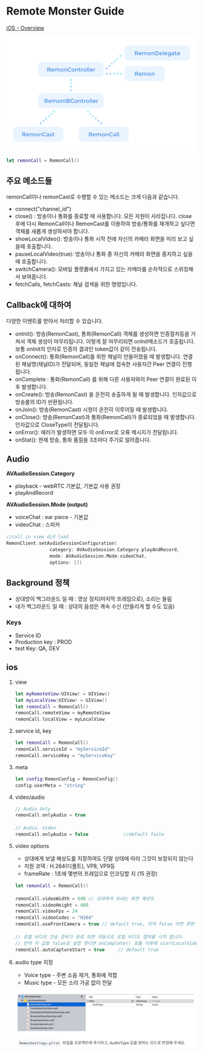 # Remote Monster Guide

[iOS - Overview](https://docs.remotemonster.com/ios/ios-overview)

![Remote%20Monster%20Guide%2008b0768f5406410cb9b6456325fe3111/Untitled.png](Remote%20Monster%20Guide%2008b0768f5406410cb9b6456325fe3111/Untitled.png)

```swift
let remonCall = RemonCall()
```

## 주요 메소드들

remonCall이나 remonCast로 수행할 수 있는 메소드는 크게 다음과 같습니다.

- connect("channel_id")
- close() : 방송이나 통화를 종료할 때 사용합니다. 모든 자원이 사라집니다. close 후에 다시 RemonCall이나 RemonCast를 이용하여 방송/통화를 재개하고 싶다면 객체를 새롭게 생성하셔야 합니다.
- showLocalVideo(): 방송이나 통화 시작 전에 자신의 카메라 화면을 미리 보고 싶을때 호출합니다.
- pauseLocalVideo(true): 방송이나 통화 중 자신의 카메라 화면을 중지하고 싶을 때 호출합니다.
- switchCamera(): 모바일 플랫폼에서 가지고 있는 카메라를 순차적으로 스위칭해서 보여줍니다.
- fetchCalls, fetchCasts: 채널 검색을 위한 명령입니다.

## Callback에 대하여

다양한 이벤트를 받아서 처리할 수 있습니다.

- onInit(): 방송(RemonCast), 통화(RemonCall) 객체를 생성하면 인증절차등을 거쳐서 객체 생성이 마무리됩니다. 이렇게 잘 마무리되면 onInit메소드가 호출됩니다. 보통 onInit의 인자로 인증의 결과인 token값이 같이 전송됩니다.
- onConnect(): 통화(RemonCall)를 위한 채널이 만들어졌을 때 발생합니다. 연결된 채널명(채널ID)가 전달되며, 동일한 채널에 접속한 사용자간 Peer 연결이 진행됩니다.
- onComplete : 통화(RemonCall) 를 위해 다른 사용자와의 Peer 연결이 완료된 이후 발생합니다.
- onCreate(): 방송(RemonCast) 을 온전히 송출하게 될 때 발생합니다. 인자값으로 방송룸의 ID가 반환됩니다.
- onJoin(): 방송(RemonCast) 시청이 온전히 이루어질 때 발생합니다.
- onClose(): 방송(RemonCast)과 통화(RemonCall)가 종료되었을 때 발생합니다. 인자값으로 CloseType이 전달됩니다.
- onError(): 에러가 발생하면 모두 이 onError로 오류 메시지가 전달됩니다.
- onStat(): 현재 방송, 통화 품질을 3초마다 주기로 알려줍니다.

## Audio

**AVAudioSession.Category**

- playback  - webRTC 기본값, 기본값 사용 권장
- playAndRecord

**AVAudioSession.Mode (output)**

- voiceChat : ear piece - 기본값
- videoChat : 스피커

```swift
//call in view did load
RemonClient.setAudioSessionConfiguration(
                category: AVAudioSession.Category.playAndRecord,
                mode: AVAudioSession.Mode.videoChat,
                options: [])
```

## Background 정책

- 상대방이 백그라운드 일 때 : 영상 정지(마지막 프레임으로), 소리는 들림
- 내가 백그라운드 일 때 : 상대의 음성은 계속 수신 (안들리게 할 수도 있음)

### Keys

- Service ID
- Production key : PROD
- test Key: QA, DEV

## ios

1. view

    ```swift
    let myRemoteView:UIView! = UIView()
    let myLocalView:UIView! = UIView()
    let remonCall = RemonCall()
    remonCall.remoteView = myRemoteView
    remonCall.localView = myLocalView
    ```

2. service id, key

    ```swift
    let remonCall = RemonCall()
    remonCall.serviceId = "myServiceId"
    remonCall.serviceKey = "myServiceKey"
    ```

3. meta

    ```swift
    let config:RemonConfig = RemonConfig()
    config.userMeta = "string"
    ```

4. video/audio

    ```swift
    // Audio Only
    remonCall.onlyAudio = true

    // Audio, Video
    remonCall.onlyAudio = false             //default fasle
    ```

5. video options
    - 상대에게 보낼 해상도를 지정하여도 단말 상태에 따라 그것이 보장되지 않는다
    - 지원 코덱 : H.264(디폴트), VP8, VP9등
    - frameRate : 1초에 몇번의 프레임으로 인코딩할 지 (15 권장)

    ```swift
    let remonCall = RemonCall()

    remonCall.videoWidth = 640 // 상대에게 보내는 화면 해상도
    remonCall.videoHeight = 480
    remonCall.videoFps = 24
    remonCall.videoCodec = "H264"
    remonCall.useFrontCamera = true // default true, 만약 false 라면 후면 카메라를 사용합니다.

    // 로컬 비디오 전송 준비가 완료 되면 자동으로 로컬 비디오 캡쳐를 시작 합니다.
    // 만약 이 값을 false로 설정 한다면 onComplete() 호출 이후에 startLocalVideoCapture()를 호출 하여야 합니다.
    remonCall.autoCaptureStart = true     // default true
    ```

6. audio type 지정
    - Voice type - 주변 소음 제거, 통화에 적합
    - Music type - 모든 소리 가공 없이 전달

    ![Remote%20Monster%20Guide%2008b0768f5406410cb9b6456325fe3111/Untitled%201.png](Remote%20Monster%20Guide%2008b0768f5406410cb9b6456325fe3111/Untitled%201.png)